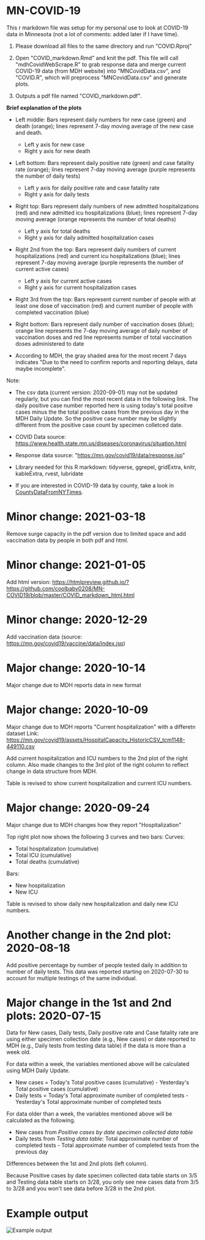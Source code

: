 # MN-COVID-19
This r markdown file was setup for my personal use to look at COVID-19 data in Minnesota (not a lot of comments: added later if I have time). 

1. Please download all files to the same directory and run "COVID.Rproj"

2. Open "COVID_markdown.Rmd" and knit the pdf. This file will call "mdhCovidWebScrape.R" to grab response data and merge current COVID-19 data (from MDH website) into "MNCovidData.csv", and "COVID.R", which will preprocess "MNCovidData.csv" and generate plots.

3. Outputs a pdf file named "COVID_markdown.pdf".

**Brief explanation of the plots**
  - Left middle: Bars represent daily numbers for new case (green) and death (orange); lines represent 7-day moving average of the new case and death. 
    - Left y axis for new case
    - Right y axis for new death  
    
  - Left bottom: Bars represent daily positive rate (green) and case fatality rate (orange); lines represent 7-day moving average (purple represents the number of daily tests)
    - Left y axis for daily positive rate and case fatality rate
    - Right y axis for daily tests 
    
  - Right top: Bars represent daily numbers of new admitted hospitalizations (red) and new admitted icu hospitalizations (blue); lines represent 7-day moving average (orange represents the number of total deaths)
    - Left y axis for total deaths
    - Right y axis for daily admitted hospitalization cases
     
  - Right 2nd from the top: Bars represent daily numbers of current hospitalizations (red) and current icu hospitalizations (blue); lines represent 7-day moving average (purple represents the number of current active cases)
    - Left y axis for current active cases
    - Right y axis for current hospitalization cases
  
  - Right 3rd from the top: Bars represent current number of people with at least one dose of vaccination (red) and current number of people with completed vaccination (blue)
    
  - Right bottom: Bars represent daily number of vaccination doses (blue); orange line represents the 7-day moving average of daily number of vaccination doses and red line represents number of total vaccination doses administered to date
  
  - According to MDH, the gray shaded area for the most recent 7 days indicates "Due to the need to confirm reports and reporting delays, data maybe incomplete". 

Note: 
  - The csv data (current version: 2020-09-01) may not be updated regularly, but you can find the most recent data in the following link. The daily positive case number reported here is using today's total positve cases minus the the total positive cases from the previous day in the MDH Daily Update. So the positive case number may be slightly different from the positive case count by specimen colletced date.   
  
  - COVID Data source: https://www.health.state.mn.us/diseases/coronavirus/situation.html
  
  - Response data source: "https://mn.gov/covid19/data/response.jsp"
  
  - Library needed for this R markdown: tidyverse, ggrepel, gridExtra, knitr, kableExtra, rvest, lubridate  
  
  - If you are interested in COVID-19 data by county, take a look in [CountyDataFromNYTimes](../master/CountyDataFromNYTimes). 

Minor change: 2021-03-18
====
Remove surge capacity in the pdf version due to limited space and add vaccination data by people in both pdf and html.

Minor change: 2021-01-05
====
Add html version: https://htmlpreview.github.io/?https://github.com/coolbaby0208/MN-COVID19/blob/master/COVID_markdown_html.html

Minor change: 2020-12-29
====
Add vaccination data (source: https://mn.gov/covid19/vaccine/data/index.jsp)


Major change: 2020-10-14
====
Major change due to MDH reports data in new format


Major change: 2020-10-09
====
Major change due to MDH reports "Current hospitalization" with a differetn dataset
Link: https://mn.gov/covid19/assets/HospitalCapacity_HistoricCSV_tcm1148-449110.csv

Add current hospitalization and ICU numbers to the 2nd plot of the right column. 
Also made changes to the 3rd plot of the right column to reflect change in data structure from MDH.

Table is revised to show current hospitalization and current ICU numbers.

Major change: 2020-09-24
====
Major change due to MDH changes how they report "Hospitalization"

Top right plot now shows the following 3 curves and two bars:
Curves:
- Total hospitalization (cumulative)
- Total ICU (cumulative)
- Total deaths (cumulative)

Bars:
- New hospitalization
- New ICU

Table is revised to show daily new hospitalization and daily new ICU numbers.

Another change in the 2nd plot: 2020-08-18
====
Add positive percentage by number of people tested daily in addition to number of daily tests. This data was reported starting on 2020-07-30 to account for multiple testings of the same individual.

Major change in the 1st and 2nd plots: 2020-07-15
====
Data for New cases, Daily tests, Daily positive rate and Case fatality rate are using either specimen collection date (e.g., New cases) or date reported to MDH (e.g., Daily tests from testing data table) if the data is more than a week old. 

For data within a week, the variables mentioned above will be calculated using MDH Daily Update. 
 - New cases = Today's Total positive cases (cumulative) - Yesterday's Total positive cases (cumulative) 
 - Daily tests = Today's Total approximate number of completed tests - Yesterday's Total approximate number of completed tests

For data older than a week, the variables mentioned above will be calculated as the following. 
 - New cases from *Positive cases by date specimen collected data table*
 - Daily tests from *Testing data table*: Total approximate number of completed tests - Total approximate number of completed tests from the previous day

Differences between the 1st and 2nd plots (left column). 

Because Positive cases by date specimen collected data table starts on 3/5 and Testing data table starts on 3/28, you only see new cases data from 3/5 to 3/28 and you won't see data before 3/28 in the 2nd plot. 

Example output
====
![Example output](https://github.com/coolbaby0208/MN-COVID19/blob/master/COVID_markdown.png)
